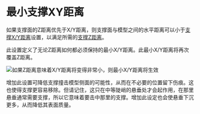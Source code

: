 最小支撑XY距离
====
如果支撑面的Z距离优先于X/Y距离，则支撑面与模型之间的水平距离可以小于[支撑X/Y距离](support_xy_distance.md)设置，以满足所需的[支撑Z距离](support_z_distance.md)。

此设置定义了无论Z距离如何都必须保持的最小X/Y距离。此最小X/Y距离将再次覆盖Z距离。

![如果Z距离意味着X/Y距离将变得非常小，则最小X/Y距离将生效](../images/support_z_overrides_xy.svg)

增加此设置可降低支撑撞击模型侧面的可能性，从而在不必要的位置留下伤痕。这也使得支撑更容易移除。但请记住，这只在中等陡峭的悬垂处才会起作用，在那里悬垂通常需要支撑，所以它意味着要击中那里的支撑。增加此设定也会使悬垂下沉更多，从而降低其表面质量。
